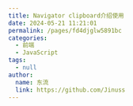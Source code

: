 ```yaml
---
title: Navigator clipboard介绍使用
date: 2024-05-21 11:21:01
permalink: /pages/fd4djglw5891bc
categories: 
  - 前端
  - JavaScript
tags: 
  - null
author: 
  name: 东流
  link: https://github.com/Jinuss
---
```


